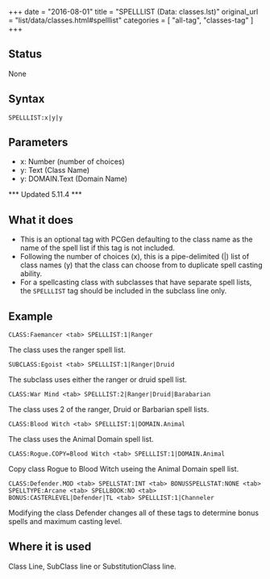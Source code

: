 +++
date = "2016-08-01"
title = "SPELLLIST (Data: classes.lst)"
original_url = "list/data/classes.html#spelllist"
categories = [ "all-tag", "classes-tag" ]
+++

## Status

None

## Syntax

`SPELLLIST:x|y|y`

## Parameters

-   x: Number (number of choices)
-   y: Text (Class Name)
-   y: DOMAIN.Text (Domain Name)



<span id="spelllist"></span> \*\*\* Updated 5.11.4 \*\*\*

What it does
------------

-   This is an optional tag with PCGen defaulting to the class name as
    the name of the spell list if this tag is not included.
-   Following the number of choices (x), this is a pipe-delimited (|)
    list of class names (y) that the class can choose from to duplicate
    spell casting ability.
-   For a spellcasting class with subclasses that have separate spell
    lists, the `SPELLLIST` tag should be included in the subclass
    line only.

Example
-------

`CLASS:Faemancer <tab> SPELLLIST:1|Ranger`

The class uses the ranger spell list.

`SUBCLASS:Egoist <tab> SPELLLIST:1|Ranger|Druid`

The subclass uses either the ranger or druid spell list.

`CLASS:War Mind <tab> SPELLLIST:2|Ranger|Druid|Barabarian`

The class uses 2 of the ranger, Druid or Barbarian spell lists.

`CLASS:Blood Witch <tab> SPELLLIST:1|DOMAIN.Animal`

The class uses the Animal Domain spell list.

`CLASS:Rogue.COPY=Blood Witch <tab> SPELLLIST:1|DOMAIN.Animal`

Copy class Rogue to Blood Witch useing the Animal Domain spell list.

`CLASS:Defender.MOD <tab> SPELLSTAT:INT <tab> BONUSSPELLSTAT:NONE <tab> SPELLTYPE:Arcane <tab> SPELLBOOK:NO <tab> BONUS:CASTERLEVEL|Defender|TL <tab> SPELLLIST:1|Channeler`

Modifying the class Defender changes all of these tags to determine
bonus spells and maximum casting level.

Where it is used
----------------

Class Line, SubClass line or SubstitutionClass line.

